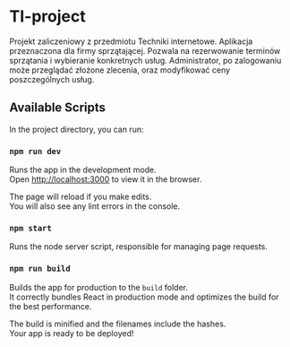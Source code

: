 # TI-project

Projekt zaliczeniowy z przedmiotu Techniki internetowe.
Aplikacja przeznaczona dla firmy sprzątającej. Pozwala na rezerwowanie terminów sprzątania i wybieranie konkretnych usług. Administrator, po zalogowaniu może przeglądać złożone zlecenia, oraz modyfikować ceny poszczególnych usług.

## Available Scripts

In the project directory, you can run:

### `npm run dev`

Runs the app in the development mode.\
Open [http://localhost:3000](http://localhost:3000) to view it in the browser.

The page will reload if you make edits.\
You will also see any lint errors in the console.

### `npm start`

Runs the node server script, responsible for managing page requests.

### `npm run build`

Builds the app for production to the `build` folder.\
It correctly bundles React in production mode and optimizes the build for the best performance.

The build is minified and the filenames include the hashes.\
Your app is ready to be deployed!

